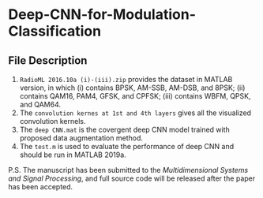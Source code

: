 # Deep-CNN-for-Modulation-Classification

## File Description

1. `RadioML 2016.10a (i)-(iii).zip` provides the dataset in MATLAB version, in which (i) contains BPSK, AM-SSB, AM-DSB, and 8PSK; (ii) contains QAM16, PAM4, GFSK, and CPFSK; (iii) contains WBFM, QPSK, and QAM64.
2. The `convolution kernes at 1st and 4th layers` gives all the visualized convolution kernels.
3. The `deep CNN.mat` is the covergent deep CNN model trained with proposed data augmentation method.
4. The `test.m` is used to evaluate the performance of deep CNN and should be run in MATLAB 2019a.

P.S. The manuscript has been submitted to the *Multidimensional Systems and Signal Processing*, and full source code will be released after the paper has been accepted.
